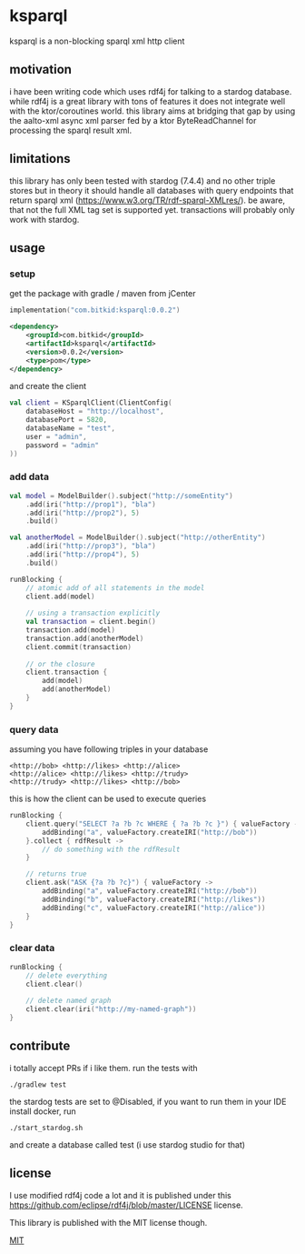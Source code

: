 # ksparql

ksparql is a non-blocking sparql xml http client

## motivation

i have been writing code which uses rdf4j for talking to a stardog database. while rdf4j is a great library with tons of
features it does not integrate well with the ktor/coroutines world. this library aims at bridging that gap by using the
aalto-xml async xml parser fed by a ktor ByteReadChannel for processing the sparql result xml.

## limitations

this library has only been tested with stardog (7.4.4) and no other triple stores but in theory it should handle all
databases with query endpoints that return sparql xml (https://www.w3.org/TR/rdf-sparql-XMLres/). be aware, that not the
full XML tag set is supported yet. transactions will probably only work with stardog.

## usage

### setup

get the package with gradle / maven from jCenter

```kotlin
implementation("com.bitkid:ksparql:0.0.2")
```

```xml
<dependency>
    <groupId>com.bitkid</groupId>
    <artifactId>ksparql</artifactId>
    <version>0.0.2</version>
    <type>pom</type>
</dependency>
```

and create the client

```kotlin
val client = KSparqlClient(ClientConfig(
    databaseHost = "http://localhost",
    databasePort = 5820,
    databaseName = "test",
    user = "admin",
    password = "admin"
))
```

### add data

```kotlin
val model = ModelBuilder().subject("http://someEntity")
    .add(iri("http://prop1"), "bla")
    .add(iri("http://prop2"), 5)
    .build()

val anotherModel = ModelBuilder().subject("http://otherEntity")
    .add(iri("http://prop3"), "bla")
    .add(iri("http://prop4"), 5)
    .build()

runBlocking {
    // atomic add of all statements in the model
    client.add(model)
    
    // using a transaction explicitly
    val transaction = client.begin()
    transaction.add(model)
    transaction.add(anotherModel)
    client.commit(transaction)
    
    // or the closure
    client.transaction {
        add(model)
        add(anotherModel)
    }
}
```

### query data

assuming you have following triples in your database

```
<http://bob> <http://likes> <http://alice>
<http://alice> <http://likes> <http://trudy>
<http://trudy> <http://likes> <http://bob>
```

this is how the client can be used to execute queries

```kotlin
runBlocking {
    client.query("SELECT ?a ?b ?c WHERE { ?a ?b ?c }") { valueFactory ->
        addBinding("a", valueFactory.createIRI("http://bob"))
    }.collect { rdfResult ->
        // do something with the rdfResult
    }

    // returns true
    client.ask("ASK {?a ?b ?c}") { valueFactory ->
        addBinding("a", valueFactory.createIRI("http://bob"))
        addBinding("b", valueFactory.createIRI("http://likes"))
        addBinding("c", valueFactory.createIRI("http://alice"))
    }
}
```

### clear data

```kotlin
runBlocking {
    // delete everything
    client.clear()
    
    // delete named graph
    client.clear(iri("http://my-named-graph"))
}
```

## contribute

i totally accept PRs if i like them. run the tests with

```shell
./gradlew test
```

the stardog tests are set to @Disabled, if you want to run them in your IDE install docker, run

```shell
./start_stardog.sh
```

and create a database called test (i use stardog studio for that)

## license

I use modified rdf4j code a lot and it is published under this https://github.com/eclipse/rdf4j/blob/master/LICENSE
license.

This library is published with the MIT license though.

[MIT](https://choosealicense.com/licenses/mit/)